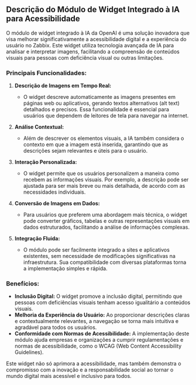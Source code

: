 ## Descrição do Módulo de Widget Integrado à IA para Acessibilidade

O módulo de widget integrado à IA da OpenAI é uma solução inovadora que visa melhorar significativamente a acessibilidade digital e a experiência do usuário no Zabbix. Este widget utiliza tecnologia avançada de IA para analisar e interpretar imagens, facilitando a compreensão de conteúdos visuais para pessoas com deficiência visual ou outras limitações.

### Principais Funcionalidades:

1. **Descrição de Imagens em Tempo Real:**
   - O widget descreve automaticamente as imagens presentes em páginas web ou aplicativos, gerando textos alternativos (alt text) detalhados e precisos. Essa funcionalidade é essencial para usuários que dependem de leitores de tela para navegar na internet.

2. **Análise Contextual:**
   - Além de descrever os elementos visuais, a IA também considera o contexto em que a imagem está inserida, garantindo que as descrições sejam relevantes e úteis para o usuário.

3. **Interação Personalizada:**
   - O widget permite que os usuários personalizem a maneira como recebem as informações visuais. Por exemplo, a descrição pode ser ajustada para ser mais breve ou mais detalhada, de acordo com as necessidades individuais.

4. **Conversão de Imagens em Dados:**
   - Para usuários que preferem uma abordagem mais técnica, o widget pode converter gráficos, tabelas e outras representações visuais em dados estruturados, facilitando a análise de informações complexas.

5. **Integração Fluida:**
   - O módulo pode ser facilmente integrado a sites e aplicativos existentes, sem necessidade de modificações significativas na infraestrutura. Sua compatibilidade com diversas plataformas torna a implementação simples e rápida.

### Benefícios:

- **Inclusão Digital:** O widget promove a inclusão digital, permitindo que pessoas com deficiências visuais tenham acesso igualitário a conteúdos visuais.
- **Melhoria da Experiência do Usuário:** Ao proporcionar descrições claras e contextualmente relevantes, a navegação se torna mais intuitiva e agradável para todos os usuários.
- **Conformidade com Normas de Acessibilidade:** A implementação deste módulo ajuda empresas e organizações a cumprir regulamentações e normas de acessibilidade, como o WCAG (Web Content Accessibility Guidelines).

Este widget não só aprimora a acessibilidade, mas também demonstra o compromisso com a inovação e a responsabilidade social ao tornar o mundo digital mais acessível e inclusivo para todos.
